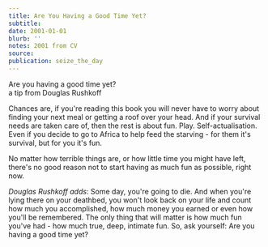 ```yaml
---
title: Are You Having a Good Time Yet?
subtitle:
date: 2001-01-01
blurb: ''
notes: 2001 from CV
source:
publication: seize_the_day
---
```


Are you having a good time yet?  
a tip from Douglas Rushkoff

Chances are, if you're reading this book you will never have to worry about finding your next meal or getting a roof over your head. And if your survival needs are taken care of, then the rest is about fun. Play. Self-actualisation. Even if you decide to go to Africa to help feed the starving - for them it's survival, but for you it's fun.

No matter how terrible things are, or how little time you might have left, there's no good reason not to start having as much fun as possible, right now.

_Douglas Rushkoff adds_: Some day, you're going to die. And when you're lying there on your deathbed, you won't look back on your life and count how much you accomplished, how much money you earned or even how you'll be remembered. The only thing that will matter is how much fun you've had - how much true, deep, intimate fun. So, ask yourself: Are you having a good time yet?
